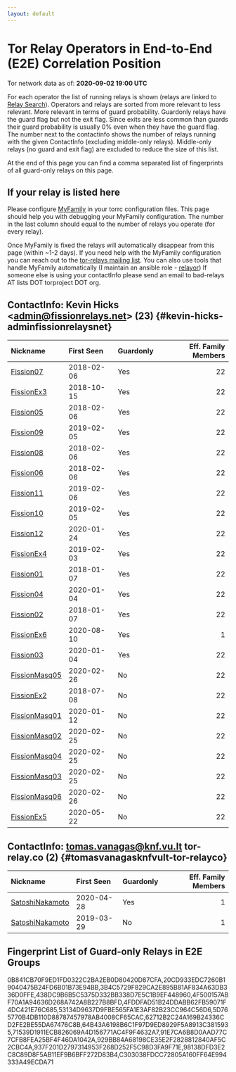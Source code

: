 ```yaml
---
layout: default
---
```



# Tor Relay Operators in End-to-End (E2E) Correlation Position

Tor network data as of: **2020-09-02 19:00 UTC**

For each operator the list of running relays is shown (relays are linked to [Relay Search](https://metrics.torproject.org/rs.html)).
Operators and relays are sorted from more relevant to less relevant. More relevant in terms of guard probability.
Guardonly relays have the guard flag but not the exit flag.
Since exits are less common than guards their guard probability is usually 0% even when they have the guard flag.
The number next to the contactinfo shows the number of relays running with the given ContactInfo (excluding middle-only relays).
Middle-only relays (no guard and exit flag) are excluded to reduce the size of this list.

At the end of this page you can find a comma separated list of fingerprints of all guard-only relays on this page.

## If your relay is listed here
Please configure [MyFamily](https://www.torproject.org/docs/tor-manual.html.en#MyFamily) in your torrc configuration files.
This page should help you with debugging your MyFamily configuration. The number in the last column should equal to the number of
relays you operate (for every relay).

Once MyFamily is fixed the relays will automatically disappear from this page (within ~1-2 days).
If you need help with the MyFamily configuration you can reach out to the
[tor-relays mailing list](https://lists.torproject.org/cgi-bin/mailman/listinfo/tor-relays).
You can also use tools that handle MyFamily automatically (I maintain an ansible role - 
[relayor](https://medium.com/@nusenu/deploying-tor-relays-with-ansible-6612593fa34d))
If someone else is using your contactInfo please send an email to bad-relays AT lists DOT torproject DOT org.


## ContactInfo: Kevin Hicks &lt;admin@fissionrelays.net&gt; (23) {#kevin-hicks-adminfissionrelaysnet}

| Nickname                                                                                                 | First Seen   | Guardonly   |   Eff. Family Members |
|:---------------------------------------------------------------------------------------------------------|:-------------|:------------|----------------------:|
| [Fission07](https://metrics.torproject.org/rs.html#details/5D765770B4DB110D88787457978AB4008CF65CAC)     | 2018-02-06   | Yes         |                    22 |
| [FissionEx3](https://metrics.torproject.org/rs.html#details/4FDDFAD51B24DDABB62FB59071F4DC421E76C685)    | 2018-10-15   | Yes         |                    22 |
| [Fission05](https://metrics.torproject.org/rs.html#details/71539D1911ECB826069A4D156771AC4F9F4632A7)     | 2018-02-06   | Yes         |                    22 |
| [Fission09](https://metrics.torproject.org/rs.html#details/98138DFD3E2C8C89D8F5AB11EF9B6BFF272D83B4)     | 2019-02-05   | Yes         |                    22 |
| [Fission08](https://metrics.torproject.org/rs.html#details/53134D9637D9FBE565FA1E3AF82B23CC964C56D6)     | 2018-02-06   | Yes         |                    22 |
| [Fission06](https://metrics.torproject.org/rs.html#details/91E7CA6B8D0AAD77C7CFB8FEA25BF4F46DA1042A)     | 2018-02-06   | Yes         |                    22 |
| [Fission11](https://metrics.torproject.org/rs.html#details/929BB84A68198CE35E2F2828812840AF5C2CBC4A)     | 2019-02-06   | Yes         |                    22 |
| [Fission10](https://metrics.torproject.org/rs.html#details/438DC9B6B5C5375D332BB338D7E5C1B9EF448960)     | 2019-02-05   | Yes         |                    22 |
| [Fission12](https://metrics.torproject.org/rs.html#details/C303038FDCC72805A160FF64E994333A49ECDA71)     | 2020-01-24   | Yes         |                    22 |
| [FissionEx4](https://metrics.torproject.org/rs.html#details/3B4C5729F829CA2E895B81AF834A63DB336D0FFE)    | 2019-02-03   | Yes         |                    22 |
| [Fission01](https://metrics.torproject.org/rs.html#details/62712B2C24A169B24336CD2FE2BE55DA67476C8B)     | 2018-01-07   | Yes         |                    22 |
| [Fission04](https://metrics.torproject.org/rs.html#details/0B841CB70F9ED1FD0322C2BA2EB0D80420D87CFA)     | 2020-01-04   | Yes         |                    22 |
| [Fission02](https://metrics.torproject.org/rs.html#details/937F201D2797314953F268D252F5C98D3FA9F71E)     | 2018-01-07   | Yes         |                    22 |
| [FissionEx6](https://metrics.torproject.org/rs.html#details/20CD933EDC7260B19040475B24FD6B01B73E94BB)    | 2020-08-10   | Yes         |                     1 |
| [Fission03](https://metrics.torproject.org/rs.html#details/4F500157ABF70A1A94636D268A742A8B227B8BFD)     | 2020-01-04   | Yes         |                    22 |
| [FissionMasq05](https://metrics.torproject.org/rs.html#details/41427448C41642832130C2C29AF1FEAC3B3EED35) | 2020-02-26   | No          |                    22 |
| [FissionEx2](https://metrics.torproject.org/rs.html#details/460E5B882770C19761BC5747541913DB2AD01E35)    | 2018-07-08   | No          |                    22 |
| [FissionMasq01](https://metrics.torproject.org/rs.html#details/4A411DD8EBBD539AA0090A305856B9C838F7F2D6) | 2020-01-12   | No          |                    22 |
| [FissionMasq02](https://metrics.torproject.org/rs.html#details/5FA7596FB2BA2C889337F8B82DD7127BBB240D4D) | 2020-02-25   | No          |                    22 |
| [FissionMasq04](https://metrics.torproject.org/rs.html#details/7533ABDA9027F40CF87FB6189AEBB1F43A132A0B) | 2020-02-25   | No          |                    22 |
| [FissionMasq03](https://metrics.torproject.org/rs.html#details/8628D2ACCA1C9BE596DED1DF9D0099BBDB1352B3) | 2020-02-25   | No          |                    22 |
| [FissionMasq06](https://metrics.torproject.org/rs.html#details/87357FCC2BF2C21F069714381BCA6C3E7EFCBD5D) | 2020-02-26   | No          |                    22 |
| [FissionEx5](https://metrics.torproject.org/rs.html#details/DE0421FBD771E6189205D353366874B1790185C7)    | 2020-05-22   | No          |                    22 |

## ContactInfo: tomas.vanagas@knf.vu.lt tor-relay.co (2) {#tomasvanagasknfvult-tor-relayco}

| Nickname                                                                                                   | First Seen   | Guardonly   |   Eff. Family Members |
|:-----------------------------------------------------------------------------------------------------------|:-------------|:------------|----------------------:|
| [SatoshiNakamoto](https://metrics.torproject.org/rs.html#details/64B43A6198B6C1F97D9ED8929F5A8913C3815935) | 2020-04-28   | Yes         |                     1 |
| [SatoshiNakamoto](https://metrics.torproject.org/rs.html#details/1939CC1B41298A49C0684878813DED5CD1A9EE98) | 2019-03-29   | No          |                     1 |


## Fingerprint List of Guard-only Relays in E2E Groups

0B841CB70F9ED1FD0322C2BA2EB0D80420D87CFA,20CD933EDC7260B19040475B24FD6B01B73E94BB,3B4C5729F829CA2E895B81AF834A63DB336D0FFE,438DC9B6B5C5375D332BB338D7E5C1B9EF448960,4F500157ABF70A1A94636D268A742A8B227B8BFD,4FDDFAD51B24DDABB62FB59071F4DC421E76C685,53134D9637D9FBE565FA1E3AF82B23CC964C56D6,5D765770B4DB110D88787457978AB4008CF65CAC,62712B2C24A169B24336CD2FE2BE55DA67476C8B,64B43A6198B6C1F97D9ED8929F5A8913C3815935,71539D1911ECB826069A4D156771AC4F9F4632A7,91E7CA6B8D0AAD77C7CFB8FEA25BF4F46DA1042A,929BB84A68198CE35E2F2828812840AF5C2CBC4A,937F201D2797314953F268D252F5C98D3FA9F71E,98138DFD3E2C8C89D8F5AB11EF9B6BFF272D83B4,C303038FDCC72805A160FF64E994333A49ECDA71
